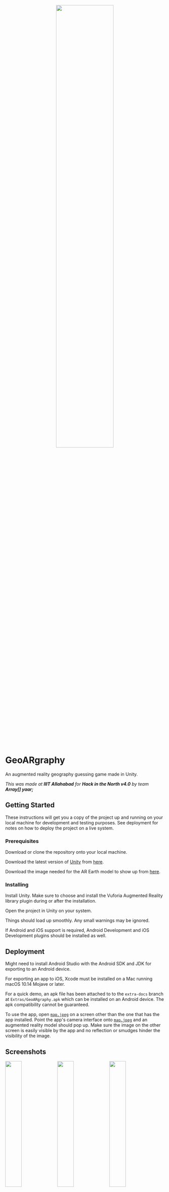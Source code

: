 <p align="center">
  <img width="60%" src="https://github.com/rajatdiptabiswas/GeoARgraphy/blob/extra-docs/Extras/Logo.PNG">
</p>

# GeoARgraphy
An augmented reality geography guessing game made in Unity.

*This was made at **IIIT Allahabad** for **Hack in the North v4.0** by team **Array[] yaar;***



## Getting Started

These instructions will get you a copy of the project up and running on your local machine for development and testing purposes. See deployment for notes on how to deploy the project on a live system.

### Prerequisites

Download or clone the repository onto your local machine.

Download the latest version of [Unity](http://www.unity.com/) from [here](https://unity3d.com/get-unity/download).

Download the image needed for the AR Earth model to show up from [here](https://github.com/rajatdiptabiswas/GeoARgraphy/blob/extra-docs/map.jpeg).

### Installing

Install Unity. Make sure to choose and install the Vuforia Augmented Reality library plugin during or after the installation.

Open the project in Unity on your system.

Things should load up smoothly. Any small warnings may be ignored.

If Android and iOS support is required, Android Development and iOS Development plugins should be installed as well.



## Deployment

Might need to install Android Studio with the Android SDK and JDK for exporting to an Android device.

For exporting an app to iOS, Xcode must be installed on a Mac running macOS 10.14 Mojave or later.

For a quick demo, an apk file has been attached to to the `extra-docs` branch at `Extras/GeoARgraphy.apk` which can be installed on an Android device. The apk compatibility cannot be guaranteed.

To use the app, open [`map.jpeg`](https://github.com/rajatdiptabiswas/GeoARgraphy/blob/extra-docs/map.jpeg) on a screen other than the one that has the app installed. Point the app's camera interface onto [`map.jpeg`](https://github.com/rajatdiptabiswas/GeoARgraphy/blob/extra-docs/map.jpeg) and an augmented reality model should pop up. Make sure the image on the other screen is easily visible by the app and no reflection or smudges hinder the visibility of the image.


## Screenshots

<img src="https://github.com/rajatdiptabiswas/GeoARgraphy/blob/extra-docs/Screenshots/germany-where.jpg" width="32%"> <img src="https://github.com/rajatdiptabiswas/GeoARgraphy/blob/extra-docs/Screenshots/china-found.jpg" width="32%"> <img src="https://github.com/rajatdiptabiswas/GeoARgraphy/blob/extra-docs/Screenshots/japan-found.jpg" width="32%">
<img src="https://github.com/rajatdiptabiswas/GeoARgraphy/blob/extra-docs/Screenshots/us-found.jpg" width="32%"> <img src="https://github.com/rajatdiptabiswas/GeoARgraphy/blob/extra-docs/Screenshots/brazil-found.jpg" width="32%"> <img src="https://github.com/rajatdiptabiswas/GeoARgraphy/blob/extra-docs/Screenshots/demo.jpg" width="32%">
<p align="center">
  <img src="https://github.com/rajatdiptabiswas/GeoARgraphy/blob/extra-docs/GIFs/low-color-high-framerate.gif" width="35%">
</p>
<p align="center">
  <i>Demo of the initial version of the app</i>
</p>

## Built With

* [Unity](http://www.unity.com/) - Cross-platform real-time game engine developed by Unity Technologies
* [Inkscape](https://inkscape.org) - Free and open-source vector graphics editor
* [Boxy SVG](https://boxy-svg.com) - Online tool for editing SVG files
* [Microsoft Visual Studio](https://visualstudio.microsoft.com/) - Integrated development environment for C# from Microsoft
* [Vuforia](https://developer.vuforia.com/) - Augmented reality software development kit (SDK) for mobile devices that enables the creation of augmented reality applications
* [Processing](http://processing.org/) - Open-source graphical library and integrated development environment/playground built for the electronic arts, new media art and visual design



## Contributing

Please read [CONTRIBUTING.md](https://gist.github.com/PurpleBooth/b24679402957c63ec426) for details on our code of conduct, and the process for submitting pull requests to us.



## Versioning

We used [GitHub](http://www.github.com/) for versioning. For the versions available, see the [tags on this repository](https://github.com/rajatdiptabiswas/GeoARgraphy/tags). 



## Authors

* **Rajat Dipta Biswas** - *Lead Developer* - [rajatdiptabiswas](https://github.com/rajatdiptabiswas)
* **Ashish Gopal Hattimare** - *Developer and UX Designer* - [ashishgopalhattimare](https://github.com/ashishgopalhattimare)
* **Akash Yadav** - *Tester and Designer* - [aky91](https://github.com/aky91)
* **Saurabh** - *Developer and Game Designer* - [UnixLoverSaurabh](https://github.com/UnixLoverSaurabh)

See also the list of [contributors](https://github.com/rajatdiptabiswas/GeoARgraphy/contributors) who participated in this project.



## License

This project is licensed under the MIT License - see the [LICENSE.md](LICENSE.md) file for details

## Acknowledgments

* [Unity3D Documentations](https://docs.unity3d.com/Manual/index.html)
* [Unity Answers](https://answers.unity.com/index.html)
* [Your-Vector-Maps.com](https://www.your-vector-maps.com/world/-144-free-vector-world-maps/?imagelist=wrld-bas)
* Unity Asset Store - [Planet Earth Free by Headwards](https://assetstore.unity.com/packages/3d/environments/sci-fi/planet-earth-free-23399)
* Unity Script Reference - [RaycastHit TextureCoord2](https://docs.unity3d.com/2017.3/Documentation/ScriptReference/RaycastHit-textureCoord2.html)
* Unity Forum - [Find pixel colour under object position](https://forum.unity.com/threads/find-pixel-colour-under-object-position.327284/)
* [StackOverflow](https://stackoverflow.com)
* [Unity User Manual/Documentation](https://docs.unity3d.com/Manual/index.html)
* [Learn with Unity](https://unity.com/learn)
* [Concepts in Unity 3D Game Programming](https://www.eduonix.com/courses/Software-Development/game-development-in-unity-3d)
* [Unity 3D Tutorials by Jimmy Vegas](https://www.youtube.com/channel/UCRMXHQ2rJ9_0CHS7mhL7erg)
* [Unity: From Master To Pro By Building 6 Games](https://www.udemy.com/course/create-a-2d-platformer-game-with-unity/?LSNPUBID=EvuWeir80nw&couponCode=UDMY10ALL&pmtag=ARH1C202&siteID=EvuWeir80nw-v6wq1Dnol1atLXHmfRBrHQ&utm_source=linkshare)
* [Unity3d Concepts](https://www.udemy.com/course/draft/54139/?LSNPUBID=EvuWeir80nw&pmtag=ARH1C202&siteID=EvuWeir80nw-DzFdQ8T1ZZTjjS9T9KvQrg&utm_source=linkshare)
* [Unity FPS Tutorial Series](https://www.youtube.com/watch?v=-FE4zfu-V-c&list=PL3eZfsRk6nF00HSZZJKgZ-HOoz3CJYXJu)
